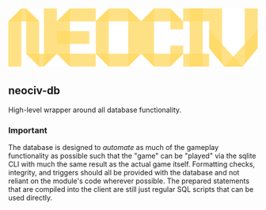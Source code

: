 # ![NEOCIV](https://raw.githubusercontent.com/neociv/neociv/master/logo.svg)

## neociv-db

High-level wrapper around all database functionality.

### Important

The database is designed to *automate* as much of the gameplay functionality as possible such that the "game" can be "played" via the sqlite CLI with much the same result as the actual game itself. Formatting checks, integrity, and triggers should all be provided with the database and not reliant on the module's code wherever possible. The prepared statements that are compiled into the client are still just regular SQL scripts that can be used directly.
